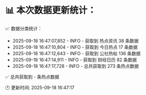 📊 本次数据更新统计：
==========================

📈 数据分类统计：
- 2025-09-18 16:47:07,852 - INFO - 获取到 热点资讯 38 条数据
- 2025-09-18 16:47:10,804 - INFO - 获取到 今日热点 17 条数据
- 2025-09-18 16:47:12,643 - INFO - 获取到 公社热帖 136 条数据
- 2025-09-18 16:47:14,911 - INFO - 获取到 财经日历 82 条数据
- 2025-09-18 16:47:17,728 - INFO - 总共获取到 273 条热点数据

✅ 总共获取到 - 条热点数据

🕐 更新时间: 2025-09-18 16:47:17
